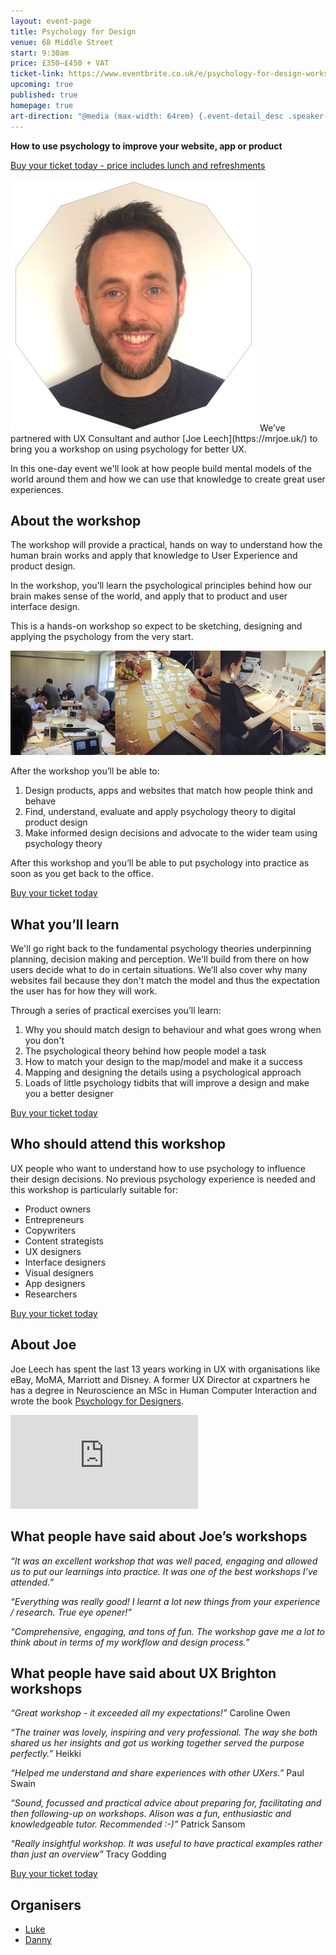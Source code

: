 ```yaml
---
layout: event-page  
title: Psychology for Design
venue: 68 Middle Street
start: 9:30am
price: £350–£450 + VAT
ticket-link: https://www.eventbrite.co.uk/e/psychology-for-design-workshop-tickets-32720308323
upcoming: true
published: true
homepage: true
art-direction: "@media (max-width: 64rem) {.event-detail_desc .speaker-photo{width: 95%;}} @media (min-width: 65rem) {.event-detail_desc .speaker-photo {width: 30%; float: left; padding-right: 1em}} .speaker-photo {margin: 0; padding: 0; border: 0}"
---
```


__How to use psychology to improve your website, app or product__

[Buy your ticket today - price includes lunch and refreshments](https://www.eventbrite.co.uk/e/psychology-for-design-workshop-tickets-32720308323)

<img id="joe-leech" src="../assets/2017-psychology-workshop/joe-leech.jpg" alt="Photo of Joe Leech" class="speaker-photo">
We’ve partnered with UX Consultant and author [Joe Leech](https://mrjoe.uk/) to bring you a workshop on using psychology for better UX.

In this one-day event we'll look at how people build mental models of the world around them and how we can use that knowledge to create great user experiences.

## About the workshop

The workshop will provide a practical, hands on way to understand how the human brain works and apply that knowledge to User Experience and product design.

In the workshop, you’ll learn the psychological principles behind how our brain makes sense of the world, and apply that to product and user interface design.

This is a hands-on workshop so expect to be sketching, designing and applying the psychology from the very start.

![people in Joe's workshop](../assets/2017-psychology-workshop/workshop_photos.jpg)

After the workshop you’ll be able to:

  1. Design products, apps and websites that match how people think and behave
  2. Find, understand, evaluate and apply psychology theory to digital product design
  3. Make informed design decisions and advocate to the wider team using psychology theory

After this workshop and you’ll be able to put psychology into practice as soon as you get back to the office.

[Buy your ticket today](https://www.eventbrite.co.uk/e/psychology-for-design-workshop-tickets-32720308323)

## What you’ll learn

We'll go right back to the fundamental psychology theories underpinning planning, decision making and perception. We'll build from there on how users decide what to do in certain situations. We’ll also cover why many websites fail because they don't match the model and thus the expectation the user has for how they will work.

Through a series of practical exercises you’ll learn:

1. Why you should match design to behaviour and what goes wrong when you don't
2. The psychological theory behind how people model a task
3. How to match your design to the map/model and make it a success
4. Mapping and designing the details using a psychological approach
5. Loads of little psychology tidbits that will improve a design and make you a better designer

[Buy your ticket today](https://www.eventbrite.co.uk/e/psychology-for-design-workshop-tickets-32720308323)

## Who should attend this workshop

UX people who want to understand how to use psychology to influence their design decisions. No previous psychology experience is needed and this workshop is particularly suitable for:

* Product owners
* Entrepreneurs
* Copywriters
* Content strategists
* UX designers
* Interface designers
* Visual designers
* App designers
* Researchers

[Buy your ticket today](https://www.eventbrite.co.uk/e/psychology-for-design-workshop-tickets-32720308323)

## About Joe

Joe Leech has spent the last 13 years working in UX with organisations like eBay, MoMA, Marriott and Disney. A former UX Director at cxpartners he has a degree in Neuroscience an MSc in Human Computer Interaction and wrote the book [Psychology for Designers](http://psychologyfordesigners.com/).

<div class="responsive-height-limiter"><div class="embed-container vga"><iframe src="https://www.youtube.com/embed/3-0NQ_bb4C8?list=PLxIVE2ZZ0maCWjZhoIAiL0lkif9_a2k7F" frameborder="0" scrolling="no" allowfullscreen></iframe></div></div>

## What people have said about Joe’s workshops

*“It was an excellent workshop that was well paced, engaging and allowed us to put our learnings into practice. It was one of the best workshops I’ve attended.”*

*“Everything was really good! I learnt a lot new things from your experience / research. True eye opener!”*

*“Comprehensive, engaging, and tons of fun. The workshop gave me a lot to think about in terms of my workflow and design process.”*

## What people have said about UX Brighton workshops

*“Great workshop - it exceeded all my expectations!”*
Caroline Owen

*“The trainer was lovely, inspiring and very professional. The way she both shared us her insights and got us working together served the purpose perfectly.”*
Heikki

*“Helped me understand and share experiences with other UXers.”*
Paul Swain

*“Sound, focussed and practical advice about preparing for, facilitating and then following-up on workshops. Alison was a fun, enthusiastic and knowledgeable tutor. Recommended :-)”*
Patrick Sansom

*“Really insightful workshop. It was useful to have practical examples rather than just an overview”*
Tracy Godding

[Buy your ticket today](https://www.eventbrite.co.uk/e/psychology-for-design-workshop-tickets-32720308323)

## Organisers

- <a href="http://uxbrighton.org.uk/about/#luke">Luke</a>
- <a href="http://uxbrighton.org.uk/about/#danny">Danny</a>
